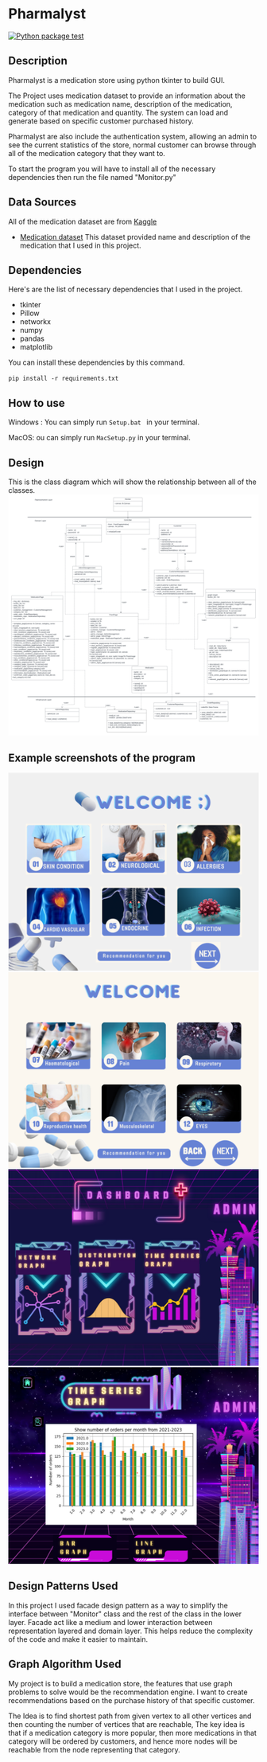 # Pharmalyst
[![Python package test](https://github.com/GGWPXXXX/Pharmalyst/actions/workflows/python-package.yml/badge.svg)](https://github.com/GGWPXXXX/Pharmalyst/actions/workflows/python-package.yml)
## Description
Pharmalyst is a medication store using python tkinter to build GUI.

The Project uses medication dataset to provide an information about the medication such as medication name, description of the medication, category of that medication and quantity. The system can load and generate based on specific customer purchased history.

Pharmalyst are also include the authentication system, allowing an admin to see the current statistics of the store, normal customer can browse through all of the medication category that they want to.

To start the program you will have to install all of the necessary dependencies then run the file named "Monitor.py"

## Data Sources
All of the medication dataset are from [Kaggle](https://www.kaggle.com/  "Kaggle")
- [Medication dataset](https://www.kaggle.com/datasets/saratchendra/medicine-recommendation "Medication dataset") This dataset provided name and description of the medication that I used in this project.

## Dependencies
Here's are the list of necessary dependencies that I used in the project.
- tkinter
- Pillow
- networkx
- numpy
- pandas
- matplotlib

You can install these dependencies by this command.

`pip install -r requirements.txt
`

## How to use
Windows : You can simply run `Setup.bat ` in your terminal.

MacOS: ou can simply run `MacSetup.py` in your terminal.

## Design
This is the class diagram which will show the relationship between all of the classes.
![UML Diagram](UMLDiagram.png)

## Example screenshots of the program

![Example1](Screenshot_1.png)
![Example2](Screenshot_2.png)
![Example3](Screenshot_3.png)
![Example4](Screenshot_4.png)

## Design Patterns Used
In this project I used facade design pattern as a way to simplify the interface between "Monitor" class and the rest of the class in the lower layer. Facade act like a medium and lower interaction between representation layered and domain layer. This helps reduce the complexity of the code and make it easier to maintain.

## Graph Algorithm Used
My project is to build a medication store, the features that use graph problems to solve would be the recommendation engine. I want to create recommendations based on the purchase history of that specific customer. 

The Idea is to find shortest path from given vertex to all other vertices and then counting the number of vertices that are reachable, The key idea is that if a medication category is more popular, then more medications in that category will be ordered by customers, and hence more nodes will be reachable from the node representing that category.


